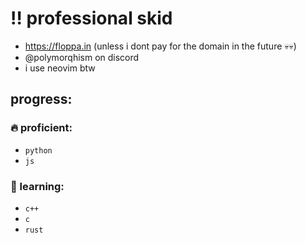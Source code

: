 # ‼️ professional skid 
- https://floppa.in (unless i dont pay for the domain in the future 💀💀)
- @polymorqhism on discord
- i use neovim btw

## progress:

### 🔥 proficient:
- `python`
- `js`

### 📖 learning:
- `c++`
- `c`
- `rust`
